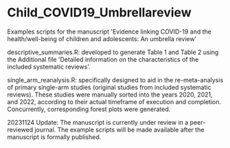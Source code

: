 # Child_COVID19_Umbrellareview
Examples scripts for the manuscript 'Evidence linking COVID-19 and the health/well-being of children and adolescents: An umbrella review'

descriptive_summaries.R: developed to generate Table 1 and Table 2 using the Additional file 'Detailed information on the characteristics of the included systematic reviews'.

single_arm_reanalysis.R: specifically designed to aid in the re-meta-analysis of primary single-arm studies (original studies from included systematic reviews). These studies were manually sorted into the years 2020, 2021, and 2022, according to their actual timeframe of execution and completion. Concurrently, corresponding forest plots were generated.

20231124 Update: The manuscript is currently under review in a peer-reviewed journal. The example scripts will be made available after the manuscript is formally published.

